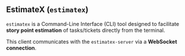 ## EstimateX (`estimatex`)

`estimatex` is a Command-Line Interface (CLI) tool designed to facilitate **story point estimation** of tasks/tickets directly from the terminal.

This client communicates with the `estimatex-server` via a **WebSocket connection**.
